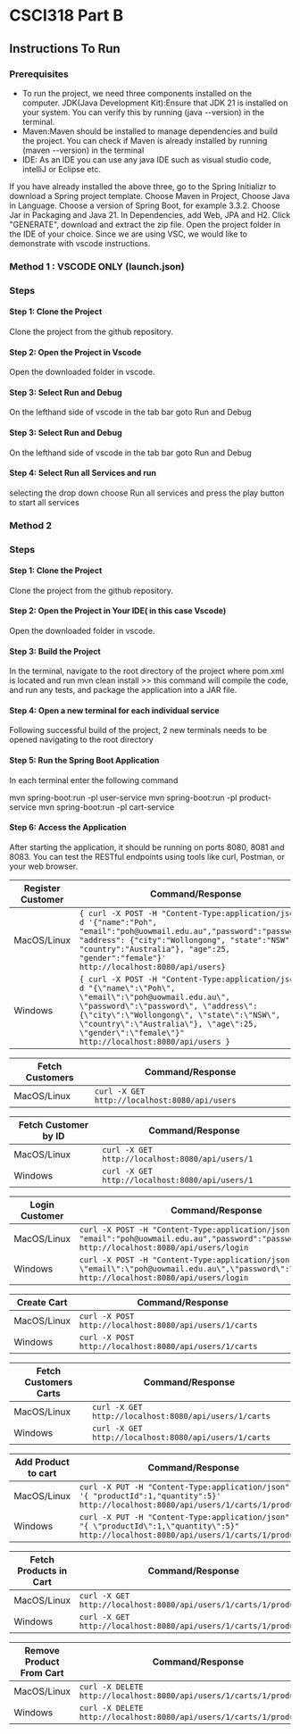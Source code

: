 # CSCI318 Part B

## Instructions To Run

### Prerequisites

- To run the project, we need three components installed on the computer.
JDK(Java Development Kit):Ensure that JDK 21 is installed on your system. You can verify this by running (java --version) in the terminal.
- Maven:Maven should be installed to manage dependencies and build the project. You can check if Maven is already installed by running (maven --version) in the terminal
- IDE: As an IDE you can use any java IDE such as visual studio code, intelliJ or Eclipse etc.

If you have already installed the above three, go to the Spring Initializr to download a Spring project template. 
Choose Maven in Project, Choose Java in Language. Choose a version of Spring Boot, for example 3.3.2. 
Choose Jar in Packaging and Java 21. In Dependencies, add Web, JPA and H2.
Click "GENERATE", download and extract the zip file. Open the project folder in the IDE of your choice. 
Since we are using VSC, we would like to demonstrate with vscode instructions.

### Method 1 : VSCODE ONLY (launch.json)
### Steps

#### Step 1: Clone the Project
Clone the project from the github repository.

#### Step 2: Open the Project in Vscode
Open the downloaded folder in vscode.

#### Step 3: Select Run and Debug
On the lefthand side of vscode in the tab bar goto Run and Debug

#### Step 3: Select Run and Debug
On the lefthand side of vscode in the tab bar goto Run and Debug

#### Step 4: Select Run all Services and run
selecting the drop down choose Run all services and press the play button to start all services


### Method 2
### Steps

#### Step 1: Clone the Project
Clone the project from the github repository.

#### Step 2: Open the Project in Your IDE( in this case Vscode)
Open the downloaded folder in vscode.

#### Step 3: Build the Project
In the terminal, navigate to the root directory of the project where pom.xml is located and run 
mvn clean install >> this command will compile the code, and run any tests, and package the application into a JAR file. 

#### Step 4: Open a new terminal for each individual service
Following successful build of the project, 2 new terminals needs to be opened navigating to the root directory

#### Step 5: Run the Spring Boot Application

In each terminal enter the following command

mvn spring-boot:run -pl user-service
mvn spring-boot:run -pl product-service
mvn spring-boot:run -pl cart-service

#### Step 6: Access the Application
After starting the application, it should be running on ports 8080, 8081 and 8083.
You can test the RESTful endpoints using tools like curl, Postman, or your web browser.



| Register Customer    | Command/Response      |
|--------------|--------------------------------------|
| MacOS/Linux  | `{ curl -X POST -H "Content-Type:application/json" -d '{"name":"Poh", "email":"poh@uowmail.edu.au","password":"password", "address": {"city":"Wollongong", "state":"NSW", "country":"Australia"}, "age":25, "gender":"female"}' http://localhost:8080/api/users}`|
| Windows      | `{ curl -X POST -H "Content-Type:application/json" -d "{\"name\":\"Poh\", \"email\":\"poh@uowmail.edu.au\", \"password\":\"password\", \"address\": {\"city\":\"Wollongong\", \"state\":\"NSW\", \"country\":\"Australia\"}, \"age\":25, \"gender\":\"female\"}" http://localhost:8080/api/users }`  |


| Fetch Customers    | Command/Response                                                                                                                                                                     |
|--------------|--------------------------------------------------------------------------------------------------------------------------------------------------------------------------------------|
| MacOS/Linux  | `curl -X GET http://localhost:8080/api/users `                                                                                                                                    |


| Fetch Customer by ID   | Command/Response                                                                                                                                                                     |
|--------------|--------------------------------------------------------------------------------------------------------------------------------------------------------------------------------------|
| MacOS/Linux  | `curl -X GET http://localhost:8080/api/users/1`                                                                                                                                    |
| Windows      | `curl -X GET http://localhost:8080/api/users/1`                                                                                                                                    |


| Login Customer    | Command/Response                                                                                                                                                                     |
|--------------|--------------------------------------------------------------------------------------------------------------------------------------------------------------------------------------|
| MacOS/Linux  | `curl -X POST -H "Content-Type:application/json" -d '{ "email":"poh@uowmail.edu.au","password":"password"}' http://localhost:8080/api/users/login`  |
| Windows      | `curl -X POST -H "Content-Type:application/json" -d "{ \"email\":\"poh@uowmail.edu.au\",\"password\":\"password\"}" http://localhost:8080/api/users/login`   |


| Create Cart   | Command/Response                                                                                                                                                                     |
|--------------|--------------------------------------------------------------------------------------------------------------------------------------------------------------------------------------|
| MacOS/Linux  | `curl -X POST http://localhost:8080/api/users/1/carts` |
| Windows      | `curl -X POST http://localhost:8080/api/users/1/carts`   |


| Fetch Customers Carts   | Command/Response                                                                                                                                                                     |
|--------------|--------------------------------------------------------------------------------------------------------------------------------------------------------------------------------------|
| MacOS/Linux  | `curl -X GET http://localhost:8080/api/users/1/carts` |
| Windows      | `curl -X GET http://localhost:8080/api/users/1/carts`   |


| Add Product to cart    | Command/Response                                                                                                                                         |
|--------------|--------------------------------------------------------------------------------------------------------------------------------------------------------------------------------------|
| MacOS/Linux  | `curl -X PUT -H "Content-Type:application/json" -d '{ "productId":1,"quantity":5}' http://localhost:8080/api/users/1/carts/1/products` |
| Windows      | `curl -X PUT -H "Content-Type:application/json" -d "{ \"productId\":1,\"quantity\":5}" http://localhost:8080/api/users/1/carts/1/products`   |


| Fetch Products in Cart    | Command/Response                                                                                                                                                                     |
|--------------|--------------------------------------------------------------------------------------------------------------------------------------------------------------------------------------|
| MacOS/Linux  | `curl -X GET http://localhost:8080/api/users/1/carts/1/products` |
| Windows      | `curl -X GET http://localhost:8080/api/users/1/carts/1/products`   |



| Remove Product From Cart    | Command/Response                                                                                                                                                                     |
|--------------|--------------------------------------------------------------------------------------------------------------------------------------------------------------------------------------|
| MacOS/Linux  | `curl -X DELETE http://localhost:8080/api/users/1/carts/1/products/1` |
| Windows      | `curl -X DELETE http://localhost:8080/api/users/1/carts/1/products/1`   |

